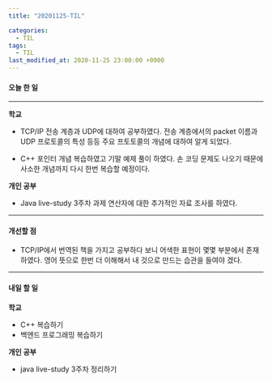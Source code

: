 ```yaml
---
title: "20201125-TIL"

categories:
  - TIL
tags:
  - TIL
last_modified_at: 2020-11-25 23:00:00 +0900
---
```


#### 오늘 한 일

---

__학교__
 - TCP/IP 전송 계층과 UDP에 대하여 공부하였다. 전송 계층에서의 packet 이름과 UDP 프로토콜의 특성 등등 주요 프토토콜의 개념에 대하여 알게 되었다.
 
 - C++ 포인터 개념 복습하였고 기말 예제 풀이 하였다. 손 코딩 문제도 나오기 때문에 사소한 개념까지 다시 한번 복습할 예정이다.

__개인 공부__
- Java live-study 3주차 과제 연산자에 대한 추가적인 자료 조사를 하였다.
---

#### 개선할 점
 - TCP/IP에서 번역된 책을 가지고 공부하다 보니 어색한 표현이 몇몇 부분에서 존재하였다. 영어 뜻으로 한번 더 이해해서 내 것으로 만드는 습관을 들여야 겠다.
---

#### 내일 할 일

__학교__
 - C++ 복습하기
 - 백엔드 프로그래밍 복습하기

__개인 공부__
 - java live-study 3주차 정리하기
